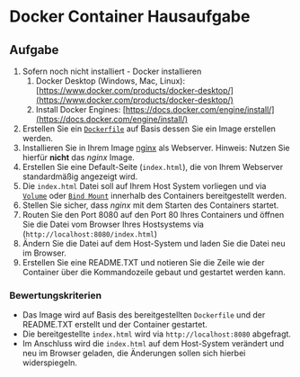 # Docker Container Hausaufgabe

## Aufgabe

1. Sofern noch nicht installiert - Docker installieren
   1. Docker Desktop (Windows, Mac, Linux): [https://www.docker.com/products/docker-desktop/](https://www.docker.com/products/docker-desktop/)
   2. Install Docker Engines: [https://docs.docker.com/engine/install/](https://docs.docker.com/engine/install/)
2. Erstellen Sie ein [`Dockerfile`](https://docs.docker.com/engine/reference/builder/) auf Basis dessen Sie ein Image erstellen werden.
3. Installieren Sie in Ihrem Image [nginx](https://www.nginx.com/) als Webserver. Hinweis: Nutzen Sie hierfür **nicht** das _nginx_ Image.
4. Erstellen Sie eine Default-Seite (`index.html`), die von Ihrem Webserver standardmäßig angezeigt wird.
5. Die `index.html` Datei soll auf Ihrem Host System vorliegen und via [`Volume`](http://nginx.org/en/docs/beginners\_guide.html) oder [`Bind Mount`](https://docs.docker.com/storage/bind-mounts/) innerhalb des Containers bereitgestellt werden.
6. Stellen Sie sicher, dass _nginx_ mit dem Starten des Containers startet.
7. Routen Sie den Port 8080 auf den Port 80 Ihres Containers und öffnen Sie die Datei vom Browser Ihres Hostsystems via (`http://localhost:8080/index.html`)
8. Ändern Sie die Datei auf dem Host-System und laden Sie die Datei neu im Browser.
9. Erstellen Sie eine README.TXT und notieren Sie die Zeile wie der Container über die Kommandozeile gebaut und gestartet werden kann.

### Bewertungskriterien

* Das Image wird auf Basis des bereitgestellten `Dockerfile` und der README.TXT erstellt und der Container gestartet.
* Die bereitgestellte `index.html` wird via `http://localhost:8080` abgefragt.
* Im Anschluss wird die `index.html` auf dem Host-System verändert und neu im Browser geladen, die Änderungen sollen sich hierbei widerspiegeln.
